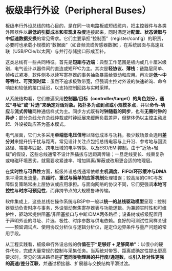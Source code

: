 # 板级串行外设（Peripheral Buses）

板级串行外设总线的核心目的，是在同一块电路板或短线缆内，把主控器件与各类外围器件以**最低的引脚成本和实现复杂度**连接起来，同时满足对**配置、状态读取与中低速数据交换**的常见需求。它们主要承担“控制面”（register/config）的职责，必要时也承载小规模的“数据面”（如音频流或传感器数据），在系统层面与高速互联（USB/PCIe/以太网）与并行存储接口形成互补。

这类总线有一些共同特征。首先是**短距与近端**：典型工作范围是板内或几十厘米级别，电气设计以器件间的直连或短FPC为主。其次是**轻协议、薄栈**：链路层简单、帧格式紧凑，软件侧多以读写寄存器的事务抽象暴露给驱动和应用。再次是**低～中等吞吐、可预测时延**：虽然不追求极致带宽，但强调主控对外设的快速轮询、命令响应和较低的接口延迟，以支持控制回路与实时采样。

从系统结构看，它们普遍采用**控制器/目标（controller/target）**的角色划分，通过“寻址”或“片选”来确定对话对象。拓扑多为**点到点或小规模多点**，并以**命令–响应**与**流式传输**两种通信样式为主。同步方式既有**时钟随载的同步**，也有**无需时钟的异步**；部分总线允许总线仲裁或时钟延展来缓解负载差异，但整体仍以主控主动发起、外设被动应答为基本模式。

电气层面，它们大多采用**单端低电压信号**以降低成本与功耗，极少数场景会选用**差分对**来提升抗干扰与距离。常见设计关注点包括总线电容与上升沿、参考地与回流路径、端接与匹配、跨电压域的电平转换、以及ESD/EMI抑制。由于“近场+轻载”的假设，这些总线通常不设计热插拔与远距离传输；一旦走线变长、线束复杂或电磁环境恶劣，就需要收紧速率、增加隔离/屏蔽或改用更合适的物理层。

在**实时性与可靠性**方面，板级外设总线通常依赖**主机调度、FIFO/环形缓冲与DMA**来平滑突发流量，靠**超时、重试与简单的应答机制**处理错误；较高层的CRC与故障恢复策略常由上层协议或应用承担。与面向网络的协议不同，它们更强调**本地可控性**与**时序可预见性**，而非跨节点的大规模鲁棒传输。

软件集成上，这些总线在操作系统与BSP中一般以**统一的总线驱动模型**呈现：控制器驱动负责时序与事务，外设驱动聚焦寄存器表与功能逻辑。为兼顾实时性和可维护性，驱动常提供阻塞/非阻塞接口与中断/DMA两条路径；设备树或板级配置用于声明外设的寻址、片选、极性、时序参数与供电依赖。良好的可测试性同样关键——预留调试点、使用协议分析仪与逻辑分析仪，是定位边界条件与量产问题的常用手段。

从工程实践看，板级串行外设总线的**价值在于“足够好 + 足够简单”**：以很小的硬件代价，完成大量常规的控制与采集任务。当系统对带宽、距离或确定性提出更高要求时，常见的演进路径是**扩宽同类物理层的并行度/通道数**，或**引入针对性更强的高速/差分互联**，并通过桥接器、扩展器与交换结构平滑过渡。
